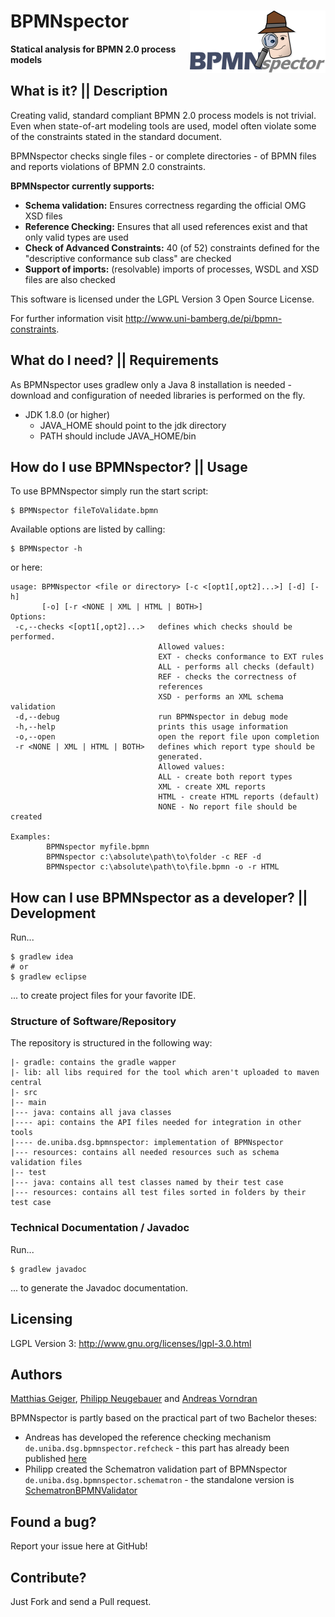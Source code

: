 # BPMNspector <img align="right" src="src/main/resources/reporting/res/logo-h100.png" height="100" width="217"/>

**Statical analysis for BPMN 2.0 process models**

## What is it? || Description

Creating valid, standard compliant BPMN 2.0 process models is not trivial. Even when state-of-art modeling tools are used, model often violate some of the constraints stated in the standard document.

BPMNspector checks single files - or complete directories - of BPMN files and reports violations of BPMN 2.0 constraints.

**BPMNspector currently supports:**
- **Schema validation:** Ensures correctness regarding the official OMG XSD files
- **Reference Checking:** Ensures that all used references exist and that only valid types are used
- **Check of Advanced Constraints:** 40 (of 52) constraints defined for the "descriptive conformance sub class" are checked
- **Support of imports:** (resolvable) imports of processes, WSDL and XSD files are also checked

This software is licensed under the LGPL Version 3 Open Source License.

For further information visit http://www.uni-bamberg.de/pi/bpmn-constraints.

## What do I need? || Requirements 
As BPMNspector uses gradlew only a Java 8 installation is needed - download  and configuration of needed libraries is performed on the fly.

 - JDK 1.8.0 (or higher)
    - JAVA_HOME should point to the jdk directory
    - PATH should include JAVA_HOME/bin

  
## How do I use BPMNspector? || Usage

To use BPMNspector simply run the start script:

```
$ BPMNspector fileToValidate.bpmn
```

Available options are listed by calling:
```
$ BPMNspector -h
```

or here:

```
usage: BPMNspector <file or directory> [-c <[opt1[,opt2]...>] [-d] [-h]
       [-o] [-r <NONE | XML | HTML | BOTH>]
Options:
 -c,--checks <[opt1[,opt2]...>   defines which checks should be performed.
                                 Allowed values:
                                 EXT - checks conformance to EXT rules
                                 ALL - performs all checks (default)
                                 REF - checks the correctness of
                                 references
                                 XSD - performs an XML schema validation
 -d,--debug                      run BPMNspector in debug mode
 -h,--help                       prints this usage information
 -o,--open                       open the report file upon completion
 -r <NONE | XML | HTML | BOTH>   defines which report type should be
                                 generated.
                                 Allowed values:
                                 ALL - create both report types
                                 XML - create XML reports
                                 HTML - create HTML reports (default)
                                 NONE - No report file should be created

Examples:
		BPMNspector myfile.bpmn
		BPMNspector c:\absolute\path\to\folder -c REF -d
		BPMNspector c:\absolute\path\to\file.bpmn -o -r HTML
```

## How can I use BPMNspector as a developer? || Development

Run...
```
$ gradlew idea
# or
$ gradlew eclipse
```
... to create project files for your favorite IDE.

### Structure of Software/Repository

The repository is structured in the following way:

	|- gradle: contains the gradle wapper
	|- lib: all libs required for the tool which aren't uploaded to maven central
	|- src
	|-- main
	|--- java: contains all java classes
    |---- api: contains the API files needed for integration in other tools
	|---- de.uniba.dsg.bpmnspector: implementation of BPMNspector
	|--- resources: contains all needed resources such as schema validation files
	|-- test
	|--- java: contains all test classes named by their test case
	|--- resources: contains all test files sorted in folders by their test case

### Technical Documentation / Javadoc
Run...
```
$ gradlew javadoc
```
... to generate the Javadoc documentation.

## Licensing
LGPL Version 3: http://www.gnu.org/licenses/lgpl-3.0.html

## Authors
[Matthias Geiger](http://www.uni-bamberg.de/en/pi/team/geiger-matthias/), [Philipp Neugebauer](https://github.com/philippneugebauer) and [Andreas Vorndran](https://github.com/andy-x)

BPMNspector is partly based on the practical part of two Bachelor theses:
- Andreas has developed the reference checking mechanism ```de.uniba.dsg.bpmnspector.refcheck``` - this part has already been published [here](https://github.com/uniba-dsg/BPMN-Reference-Validator)
- Philipp created the Schematron validation part of BPMNspector ```de.uniba.dsg.bpmnspector.schematron``` - the standalone version is [SchematronBPMNValidator](https://github.com/philippneugebauer/SchematronBPMNValidator)

## Found a bug?
Report your issue here at GitHub!

## Contribute?
Just Fork and send a Pull request.
